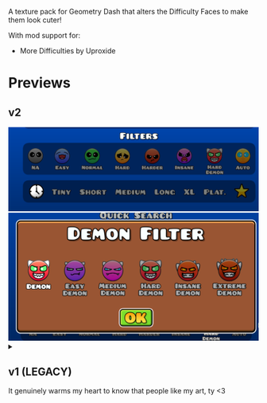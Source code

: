 A texture pack for Geometry Dash that alters the Difficulty Faces to make them look cuter!

With mod support for:
<ul>
<li>More Difficulties by Uproxide</li>
</ul>
<h1>Previews</h1>
<h2>v2</h2>
<img src="./previews/v2/image.png">
<img src="./previews/v2/demons.png">
<details>
  <summary>
    <h2>v1 (LEGACY)</h2>
  </summary>
  <b>NOTE</b> - Legacy will continue to recieve updates
  <img src="./previews/v1/image.png">
  <img src="./previews/v1/2024-11-06_10-24.png">
</details>
It genuinely warms my heart to know that people like my art, ty <3
